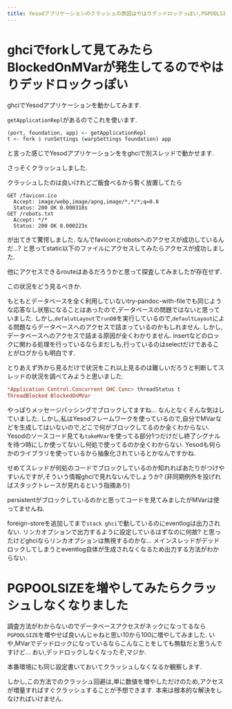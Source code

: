 ```yaml
---
title: Yesodアプリケーションのクラッシュの原因はやはりデッドロックっぽい,PGPOOLSIZEを増やしてみたらクラッシュしなくなりました
---
```


# ghciでforkして見てみたらBlockedOnMVarが発生してるのでやはりデッドロックっぽい

ghciでYesodアプリケーションを動かしてみます.

`getApplicationRepl`があるのでこれを使います.

~~~hs
(port, foundation, app) <- getApplicationRepl
t <- fork $ runSettings (warpSettings foundation) app
~~~

と言った感じでYesodアプリケーションををghciで別スレッドで動かせます.

さっそくクラッシュしました.

クラッシュしたのは良いけれどご飯食べるから暫く放置してたら

~~~
GET /favicon.ico
  Accept: image/webp,image/apng,image/*,*/*;q=0.8
  Status: 200 OK 0.000318s
GET /robots.txt
  Accept: */*
  Status: 200 OK 0.000223s
~~~

が出てきて驚愕しました.
なんでfaviconとrobotsへのアクセスが成功しているんだ…?
と思ってstatic以下のファイルにアクセスしてみたらアクセスが成功しました.

他にアクセスできるrouteはあるだろうかと思って探査してみましたが存在せず.

この状況をどう見るべきか.

もともとデータベースを全く利用していないtry-pandoc-with-fileでも同じような応答なし状態になることはあったので,データベースの問題ではないと思っていました.
しかし,`defalutLayout`で`runDB`を実行しているので,`defaultLayout`による問題ならデータベースへのアクセスで詰まっているのかもしれません.
しかし,データベースへのアクセスで詰まる原因が全くわかりません.
insertなどのロックに関わる処理を行っているならまだしも,行っているのはselectだけであることがログからも明白です.

とりあえず外から見るだけで状況をこれ以上見るのは難しいだろうと判断してスレッドの状況を調べてみようと思いました.

~~~hs
*Application Control.Concurrent GHC.Conc> threadStatus t
ThreadBlocked BlockedOnMVar
~~~

やっぱりメッセージパッシングでブロックしてますね…
なんとなくそんな気はしていました.
しかし,私はYesodフレームワークを使っているので,自分でMVarなどを生成してはいないので,どこで何がブロックしてるのか全くわからない.
Yesodのソースコード見ても`takeMVar`を使ってる部分1つだけだし終了シグナルを待つ時にしか使ってないし何処で使ってるのか全くわからない.
Yesodも何らかのライブラリを使っているから抽象化されているとかなんですかね.

せめてスレッドが何処のコードでブロックしているのか知れればあたりがつけやすいんですが,そういう情報ghciで見れないんでしょうか?
(非同期例外を投げればスタックトレースが見れるという指摘あり)

persistentがブロックしているのかと思ってコードを見てみましたがMVarは使ってませんね.

foreign-storeを追加してまで`stack ghci`で動しているのにeventlogは出力されない.
リンカオプションで出力するように設定しているはずなのに何故?
と思ったけどghciならリンカオプションは無視するのかな…
メインスレッドがデッドロックしてしまうとeventlog自体が生成されなくなるため出力する方法がわからない.

# PGPOOLSIZEを増やしてみたらクラッシュしなくなりました

調査方法がわからないのでデータベースアクセスがネックになってるなら`PGPOOLSIZE`を増やせば良いんじゃねと思い10から100に増やしてみました.
いや,MVarでデッドロックになっているならこんなことをしても無駄だと思うんですけど…
おい,デッドロックしなくなったぞ,マジか.

本番環境にも同じ設定書いておいてクラッシュしなくなるか観察します.

しかし,この方法でのクラッシュ回避は,単に数値を増やしただけのため,アクセスが増量すればすぐクラッシュすることが予想できます.
本来は根本的な解決をしなければいけません.

